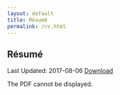 ```yaml
---
layout: default
title: Résumé
permalink: /cv.html
---
```


## Résumé
Last Updated: 2017-08-06
[Download](assets/BarrettOlsonResume.pdf)

<div id="pdf">
  <object width="750" height="950" type="application/pdf" data="/assets/BarrettOlsonResume.pdf?#zoom=85&scrollbar=0&toolbar=0&navpanes=0" id="pdf_content">
    <p>The PDF cannot be displayed.</p>
  </object>
</div>












